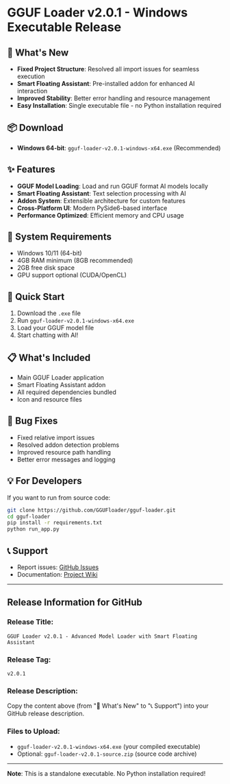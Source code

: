 # GGUF Loader v2.0.1 - Windows Executable Release

## 🚀 What's New
- **Fixed Project Structure**: Resolved all import issues for seamless execution
- **Smart Floating Assistant**: Pre-installed addon for enhanced AI interaction
- **Improved Stability**: Better error handling and resource management
- **Easy Installation**: Single executable file - no Python installation required

## 📦 Download
- **Windows 64-bit**: `gguf-loader-v2.0.1-windows-x64.exe` (Recommended)

## ✨ Features
- **GGUF Model Loading**: Load and run GGUF format AI models locally
- **Smart Floating Assistant**: Text selection processing with AI
- **Addon System**: Extensible architecture for custom features
- **Cross-Platform UI**: Modern PySide6-based interface
- **Performance Optimized**: Efficient memory and CPU usage

## 🔧 System Requirements
- Windows 10/11 (64-bit)
- 4GB RAM minimum (8GB recommended)
- 2GB free disk space
- GPU support optional (CUDA/OpenCL)

## 🚀 Quick Start
1. Download the `.exe` file
2. Run `gguf-loader-v2.0.1-windows-x64.exe`
3. Load your GGUF model file
4. Start chatting with AI!

## 📋 What's Included
- Main GGUF Loader application
- Smart Floating Assistant addon
- All required dependencies bundled
- Icon and resource files

## 🐛 Bug Fixes
- Fixed relative import issues
- Resolved addon detection problems
- Improved resource path handling
- Better error messages and logging

## 💡 For Developers
If you want to run from source code:
```bash
git clone https://github.com/GGUFloader/gguf-loader.git
cd gguf-loader
pip install -r requirements.txt
python run_app.py
```

## 📞 Support
- Report issues: [GitHub Issues](https://github.com/GGUFloader/gguf-loader/issues)
- Documentation: [Project Wiki](https://github.com/GGUFloader/gguf-loader/wiki)

---

## Release Information for GitHub

### Release Title:
```
GGUF Loader v2.0.1 - Advanced Model Loader with Smart Floating Assistant
```

### Release Tag:
```
v2.0.1
```

### Release Description:
Copy the content above (from "🚀 What's New" to "📞 Support") into your GitHub release description.

### Files to Upload:
- `gguf-loader-v2.0.1-windows-x64.exe` (your compiled executable)
- Optional: `gguf-loader-v2.0.1-source.zip` (source code archive)

---

**Note**: This is a standalone executable. No Python installation required!